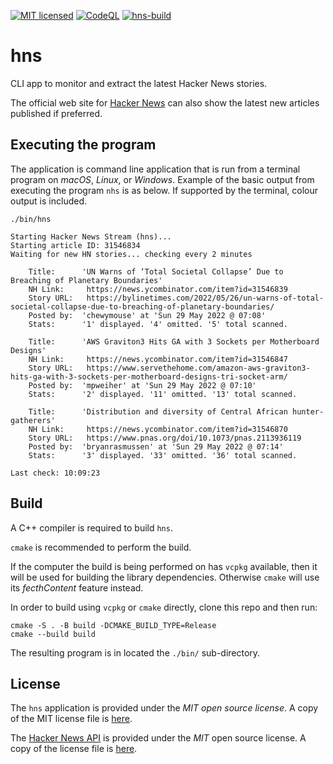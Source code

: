 [![MIT licensed](https://img.shields.io/badge/license-MIT-blue.svg)](https://raw.githubusercontent.com/hyperium/hyper/master/LICENSE) [![CodeQL](https://github.com/wiremoons/hns/actions/workflows/codeql-analysis.yml/badge.svg)](https://github.com/wiremoons/hns/actions/workflows/codeql-analysis.yml) [![hns-build](https://github.com/wiremoons/hns/actions/workflows/hns-build.yml/badge.svg)](https://github.com/wiremoons/hns/actions/workflows/hns-build.yml)

# hns
CLI app to monitor and extract the latest Hacker News stories.

The official web site for [Hacker News](https://news.ycombinator.com/news) can
also show the latest new articles published if preferred.

## Executing the program

The application is command line application that is run from a terminal program on *macOS*, *Linux*, or *Windows*. Example of the basic output from executing the program `nhs` is as below. If supported by the terminal, colour output is included.

```console
./bin/hns 

Starting Hacker News Stream (hns)...
Starting article ID: 31546834
Waiting for new HN stories... checking every 2 minutes

    Title:      'UN Warns of ‘Total Societal Collapse’ Due to Breaching of Planetary Boundaries'
    NH Link:     https://news.ycombinator.com/item?id=31546839
    Story URL:   https://bylinetimes.com/2022/05/26/un-warns-of-total-societal-collapse-due-to-breaching-of-planetary-boundaries/
    Posted by:  'chewymouse' at 'Sun 29 May 2022 @ 07:08'
    Stats:      '1' displayed. '4' omitted. '5' total scanned.

    Title:      'AWS Graviton3 Hits GA with 3 Sockets per Motherboard Designs'
    NH Link:     https://news.ycombinator.com/item?id=31546847
    Story URL:   https://www.servethehome.com/amazon-aws-graviton3-hits-ga-with-3-sockets-per-motherboard-designs-tri-socket-arm/
    Posted by:  'mpweiher' at 'Sun 29 May 2022 @ 07:10'
    Stats:      '2' displayed. '11' omitted. '13' total scanned.

    Title:      'Distribution and diversity of Central African hunter-gatherers'
    NH Link:     https://news.ycombinator.com/item?id=31546870
    Story URL:   https://www.pnas.org/doi/10.1073/pnas.2113936119
    Posted by:  'bryanrasmussen' at 'Sun 29 May 2022 @ 07:14'
    Stats:      '3' displayed. '33' omitted. '36' total scanned.

Last check: 10:09:23
```

## Build

A C++ compiler is required to build `hns`. 

`cmake` is recommended to perform the build. 

If the computer the build is being performed on has `vcpkg` available, then it will be 
used for building the library dependencies. Otherwise `cmake` will use its 
*fecthContent* feature instead.

In order to build using `vcpkg` or `cmake` directly, clone this repo and then run:

```console
cmake -S . -B build -DCMAKE_BUILD_TYPE=Release
cmake --build build
```

The resulting program is in located the `./bin/` sub-directory.

## License

The `hns` application is provided under the _MIT open source license_. A copy
of the MIT license file is [here](./LICENSE).

The [Hacker News API](https://github.com/HackerNews/API) is provided under the
_MIT_ open source license. A copy of the license file is
[here](https://github.com/HackerNews/API/blob/665205f324b95f60bc7889b543978f728c274c4a/LICENSE).